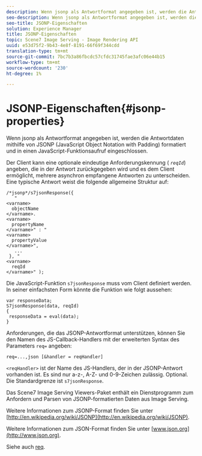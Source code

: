 ```yaml
---
description: Wenn jsonp als Antwortformat angegeben ist, werden die Antwortdaten mithilfe von JSONP (JavaScript Object Notation with Padding) formatiert und in einen JavaScript-Funktionsaufruf eingeschlossen.
seo-description: Wenn jsonp als Antwortformat angegeben ist, werden die Antwortdaten mithilfe von JSONP (JavaScript Object Notation with Padding) formatiert und in einen JavaScript-Funktionsaufruf eingeschlossen.
seo-title: JSONP-Eigenschaften
solution: Experience Manager
title: JSONP-Eigenschaften
topic: Scene7 Image Serving - Image Rendering API
uuid: e53d75f2-9b43-4e8f-8191-66f69f344cdd
translation-type: tm+mt
source-git-commit: 7bc7b3a86fbcdc57cfdc31745fae3afc06e44b15
workflow-type: tm+mt
source-wordcount: '230'
ht-degree: 1%

---
```



# JSONP-Eigenschaften{#jsonp-properties}

Wenn jsonp als Antwortformat angegeben ist, werden die Antwortdaten mithilfe von JSONP (JavaScript Object Notation with Padding) formatiert und in einen JavaScript-Funktionsaufruf eingeschlossen.

Der Client kann eine optionale eindeutige Anforderungskennung ( *`reqId`*) angeben, die in der Antwort zurückgegeben wird und es dem Client ermöglicht, mehrere asynchron empfangene Antworten zu unterscheiden. Eine typische Antwort weist die folgende allgemeine Struktur auf:

```
/*jsonp*/s7jsonResponse({ 
   " 
<varname>
  objectName 
</varname>. 
<varname>
  propertyName 
</varname>" : " 
<varname>
  propertyValue 
</varname>", 
   ... 
 }, " 
<varname>
  reqId 
</varname>" );
```

Die JavaScript-Funktion `s7jsonResponse` muss vom Client definiert werden. In seiner einfachsten Form könnte die Funktion wie folgt aussehen:

```
var responseData; 
S7jsonResponse(data, reqId) 
{ 
 responseData = eval(data); 
}
```

Anforderungen, die das JSONP-Antwortformat unterstützen, können Sie den Namen des JS-Callback-Handlers mit der erweiterten Syntax des Parameters `req=` angeben:

`req=...,json [&handler = reqHandler]`

`<reqHandler>` ist der Name des JS-Handlers, der in der JSONP-Antwort vorhanden ist. Es sind nur a-z-, A-Z- und 0-9-Zeichen zulässig. Optional. Die Standardgrenze ist `s7jsonResponse`.

Das Scene7 Image Serving Viewers-Paket enthält ein Dienstprogramm zum Anfordern und Parsen von JSONP-formatierten Daten aus Image Serving.

Weitere Informationen zum JSONP-Format finden Sie unter [http://en.wikipedia.org/wiki/JSONP](http://en.wikipedia.org/wiki/JSONP).

Weitere Informationen zum JSON-Format finden Sie unter [www.json.org](http://www.json.org).

Siehe auch [req](../../../../../../is-api/http-ref/image-serving-api-ref/c-http-protocol-reference/c-command-reference/r-req/r-req.md#reference-907cdb4a97034db7ad94695f25552e76).

